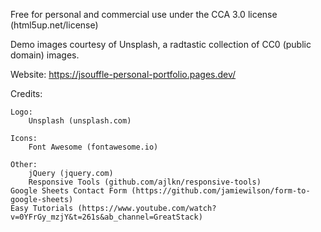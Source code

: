 Free for personal and commercial use under the CCA 3.0 license (html5up.net/license)

Demo images courtesy of Unsplash, a radtastic collection of CC0 (public domain) images.

Website: https://jsouffle-personal-portfolio.pages.dev/

Credits:

	Logo:
		Unsplash (unsplash.com)

	Icons:
		Font Awesome (fontawesome.io)

	Other:
		jQuery (jquery.com)
		Responsive Tools (github.com/ajlkn/responsive-tools)
    Google Sheets Contact Form (https://github.com/jamiewilson/form-to-google-sheets)
    Easy Tutorials (https://www.youtube.com/watch?v=0YFrGy_mzjY&t=261s&ab_channel=GreatStack)
